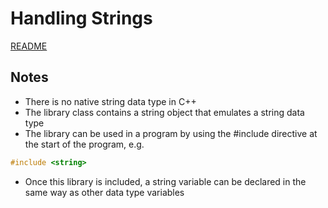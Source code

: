 # Handling Strings

[README](../README.md)

## Notes

- There is no native string data type in C++
- The <string> library class contains a string object that emulates a string data type
- The <string> library can be used in a program by using the #include directive at the start of the program, e.g.
``` cpp
#include <string>
```
- Once this library is included, a string variable can be declared in the same way as other data type variables